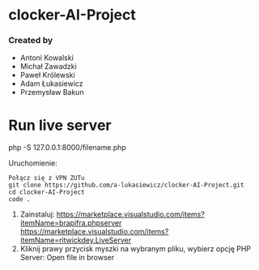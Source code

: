 # clocker-AI-Project

### Created by

- Antoni Kowalski
- Michał Zawadzki
- Paweł Królewski
- Adam Łukasiewicz
- Przemysław Bakun

# Run live server

php -S 127.0.0.1:8000/filename.php

Uruchomienie:

```
Połącz się z VPN ZUTu
git clone https://github.com/a-lukasiewicz/clocker-AI-Project.git
cd clocker-AI-Project
code .
```

1. Zainstaluj: https://marketplace.visualstudio.com/items?itemName=brapifra.phpserver https://marketplace.visualstudio.com/items?itemName=ritwickdey.LiveServer
2. Kliknij prawy przycisk myszki na wybranym pliku, wybierz opcję PHP Server: Open file in browser
